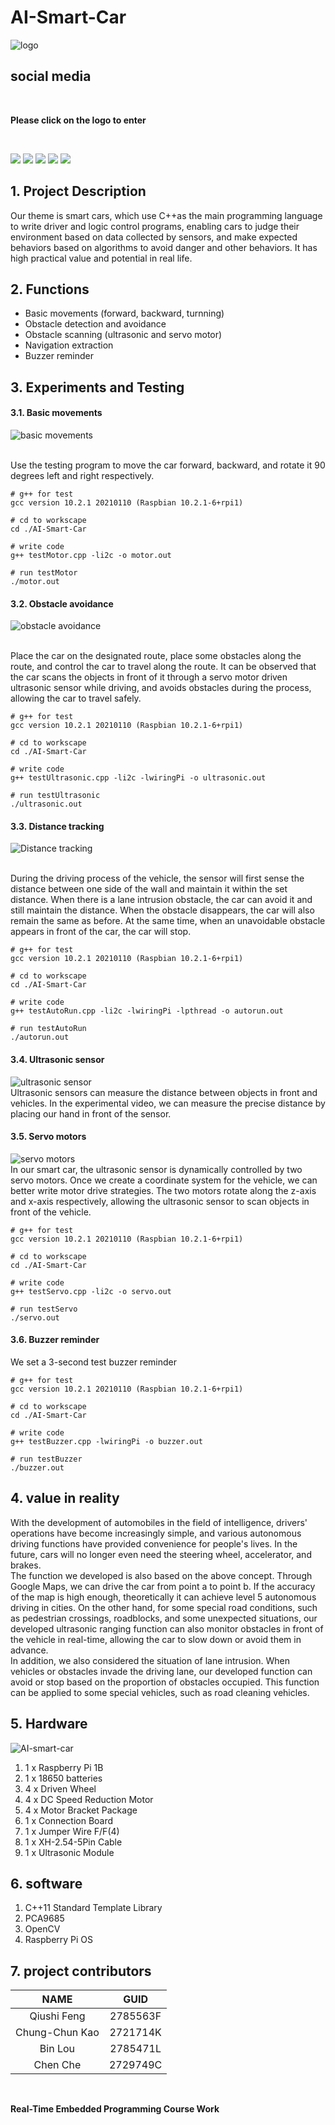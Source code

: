 # AI-Smart-Car
![logo](sample-images/logo.png)

## social media
<br/>
<p align="center">

**Please click on the logo to enter**
</p>
<br/>
<p align="center">

[<img src="https://raw.githubusercontent.com/dxc4598/AI-Smart-Car/Documentation/sample-images/youtube.png">](https://www.youtube.com/@binlou)
[<img src="https://raw.githubusercontent.com/dxc4598/AI-Smart-Car/Documentation/sample-images/tiktok.png">](https://www.tiktok.com/@binlou60?lang=en)
[<img src="https://raw.githubusercontent.com/dxc4598/AI-Smart-Car/Documentation/sample-images/twitter.png">](https://twitter.com/loubin93)
[<img src="https://raw.githubusercontent.com/dxc4598/AI-Smart-Car/Documentation/sample-images/instagram.png">](https://instagram.com/loubin932023?igshid=YmMyMTA2M2Y=)
[<img src="https://raw.githubusercontent.com/dxc4598/AI-Smart-Car/Documentation/sample-images/facebook.png">](https://www.facebook.com/profile.php?id=100091780276237)
</p>

## 1. Project Description
Our theme is smart cars, which use C++as the main programming language to write driver and logic control programs, enabling cars to judge their environment based on data collected by sensors, and make expected behaviors based on algorithms to avoid danger and other behaviors. It has high practical value and potential in real life.

## 2. Functions
- Basic movements (forward, backward, turnning)
- Obstacle detection and avoidance
- Obstacle scanning (ultrasonic and servo motor)
- Navigation extraction
- Buzzer reminder

## 3. Experiments and Testing
#### 3.1. Basic movements
<p align="center">

![basic movements](sample-images/mobility.png)
</p>
<br/>
Use the testing program to move the car forward, backward, and rotate it 90 degrees left and right respectively.

```
# g++ for test
gcc version 10.2.1 20210110 (Raspbian 10.2.1-6+rpi1)

# cd to workscape
cd ./AI-Smart-Car

# write code
g++ testMotor.cpp -li2c -o motor.out

# run testMotor
./motor.out
```

#### 3.2. Obstacle avoidance
<p align="center">
 
![obstacle avoidance](sample-images/obstacle.png)
</p>
<br/>
Place the car on the designated route, place some obstacles along the route, and control the car to travel along the route. It can be observed that the car scans the objects in front of it through a servo motor driven ultrasonic sensor while driving, and avoids obstacles during the process, allowing the car to travel safely.

```
# g++ for test
gcc version 10.2.1 20210110 (Raspbian 10.2.1-6+rpi1)

# cd to workscape
cd ./AI-Smart-Car

# write code
g++ testUltrasonic.cpp -li2c -lwiringPi -o ultrasonic.out

# run testUltrasonic
./ultrasonic.out
```

#### 3.3. Distance tracking
<p align="center">

![Distance tracking](sample-images/distance.png)
</p>
<br/>
During the driving process of the vehicle, the sensor will first sense the distance between one side of the wall and maintain it within the set distance. When there is a lane intrusion obstacle, the car can avoid it and still maintain the distance. When the obstacle disappears, the car will also remain the same as before. At the same time, when an unavoidable obstacle appears in front of the car, the car will stop.

```
# g++ for test
gcc version 10.2.1 20210110 (Raspbian 10.2.1-6+rpi1)

# cd to workscape
cd ./AI-Smart-Car

# write code
g++ testAutoRun.cpp -li2c -lwiringPi -lpthread -o autorun.out

# run testAutoRun
./autorun.out
```

#### 3.4. Ultrasonic sensor
<p align="center">

![ultrasonic sensor](sample-images/ultrasonic.png)
<br/>
Ultrasonic sensors can measure the distance between objects in front and vehicles. In the experimental video, we can measure the precise distance by placing our hand in front of the sensor.

#### 3.5. Servo motors
<p align="center">

![servo motors](sample-images/servo.png)
<br/>
In our smart car, the ultrasonic sensor is dynamically controlled by two servo motors. Once we create a coordinate system for the vehicle, we can better write motor drive strategies. The two motors rotate along the z-axis and x-axis respectively, allowing the ultrasonic sensor to scan objects in front of the vehicle.

```
# g++ for test
gcc version 10.2.1 20210110 (Raspbian 10.2.1-6+rpi1)

# cd to workscape
cd ./AI-Smart-Car

# write code
g++ testServo.cpp -li2c -o servo.out

# run testServo
./servo.out
```

#### 3.6. Buzzer reminder
We set a 3-second test buzzer reminder

```
# g++ for test
gcc version 10.2.1 20210110 (Raspbian 10.2.1-6+rpi1)

# cd to workscape
cd ./AI-Smart-Car

# write code
g++ testBuzzer.cpp -lwiringPi -o buzzer.out

# run testBuzzer
./buzzer.out
```

## 4. value in reality
With the development of automobiles in the field of intelligence, drivers' operations have become increasingly simple, and various autonomous driving functions have provided convenience for people's lives. In the future, cars will no longer even need the steering wheel, accelerator, and brakes. 
<br/>
The function we developed is also based on the above concept. Through Google Maps, we can drive the car from point a to point b. If the accuracy of the map is high enough, theoretically it can achieve level 5 autonomous driving in cities. On the other hand, for some special road conditions, such as pedestrian crossings, roadblocks, and some unexpected situations, our developed ultrasonic ranging function can also monitor obstacles in front of the vehicle in real-time, allowing the car to slow down or avoid them in advance. 
<br/>
In addition, we also considered the situation of lane intrusion. When vehicles or obstacles invade the driving lane, our developed function can avoid or stop based on the proportion of obstacles occupied. This function can be applied to some special vehicles, such as road cleaning vehicles.

## 5. Hardware
![AI-smart-car](sample-images/Sample_car.jpg)
1. 1 x Raspberry Pi 1B
2. 1 x 18650 batteries
3. 4 x Driven Wheel
4. 4 x DC Speed Reduction Motor
5. 4 x Motor Bracket Package
6. 1 x Connection Board
7. 1 x Jumper Wire F/F(4)
8. 1 x XH-2.54-5Pin Cable
9. 1 x Ultrasonic Module

## 6. software
1. C++11 Standard Template Library
2. PCA9685
3. OpenCV
4. Raspberry Pi OS

## 7. project contributors
| NAME | GUID |
| :----: | :----: |
| Qiushi Feng | 2785563F |
| Chung-Chun Kao | 2721714K |
| Bin Lou | 2785471L |
| Chen Che | 2729749C |
<br/>

**Real-Time Embedded Programming Course Work**